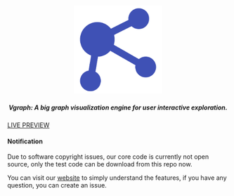 
<div style="text-align:center"> 
<img src="./vgraph.png" style="width: 200px"/>
<h5>Vgraph: A big graph visualization engine for user interactive exploration.
</h5>
</div>

[LIVE PREVIEW](http://vgraph.org/)

#### Notification

Due to software copyright issues, our core code is currently not open source, only the test code can be download from this repo now.

You can visit our [website](http://vgraph.org/) to simply understand the features, if you have any question, you can create an issue.

